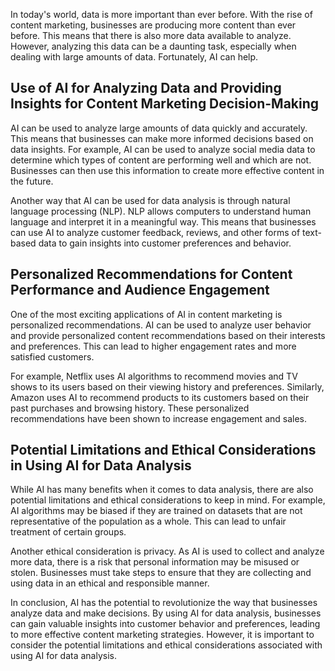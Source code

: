 
In today's world, data is more important than ever before. With the rise of content marketing, businesses are producing more content than ever before. This means that there is also more data available to analyze. However, analyzing this data can be a daunting task, especially when dealing with large amounts of data. Fortunately, AI can help.

Use of AI for Analyzing Data and Providing Insights for Content Marketing Decision-Making
-----------------------------------------------------------------------------------------

AI can be used to analyze large amounts of data quickly and accurately. This means that businesses can make more informed decisions based on data insights. For example, AI can be used to analyze social media data to determine which types of content are performing well and which are not. Businesses can then use this information to create more effective content in the future.

Another way that AI can be used for data analysis is through natural language processing (NLP). NLP allows computers to understand human language and interpret it in a meaningful way. This means that businesses can use AI to analyze customer feedback, reviews, and other forms of text-based data to gain insights into customer preferences and behavior.

Personalized Recommendations for Content Performance and Audience Engagement
----------------------------------------------------------------------------

One of the most exciting applications of AI in content marketing is personalized recommendations. AI can be used to analyze user behavior and provide personalized content recommendations based on their interests and preferences. This can lead to higher engagement rates and more satisfied customers.

For example, Netflix uses AI algorithms to recommend movies and TV shows to its users based on their viewing history and preferences. Similarly, Amazon uses AI to recommend products to its customers based on their past purchases and browsing history. These personalized recommendations have been shown to increase engagement and sales.

Potential Limitations and Ethical Considerations in Using AI for Data Analysis
------------------------------------------------------------------------------

While AI has many benefits when it comes to data analysis, there are also potential limitations and ethical considerations to keep in mind. For example, AI algorithms may be biased if they are trained on datasets that are not representative of the population as a whole. This can lead to unfair treatment of certain groups.

Another ethical consideration is privacy. As AI is used to collect and analyze more data, there is a risk that personal information may be misused or stolen. Businesses must take steps to ensure that they are collecting and using data in an ethical and responsible manner.

In conclusion, AI has the potential to revolutionize the way that businesses analyze data and make decisions. By using AI for data analysis, businesses can gain valuable insights into customer behavior and preferences, leading to more effective content marketing strategies. However, it is important to consider the potential limitations and ethical considerations associated with using AI for data analysis.

